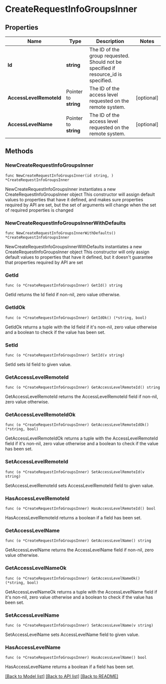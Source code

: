 # CreateRequestInfoGroupsInner

## Properties

Name | Type | Description | Notes
------------ | ------------- | ------------- | -------------
**Id** | **string** | The ID of the group requested. Should not be specified if resource_id is specified. | 
**AccessLevelRemoteId** | Pointer to **string** | The ID of the access level requested on the remote system. | [optional] 
**AccessLevelName** | Pointer to **string** | The ID of the access level requested on the remote system. | [optional] 

## Methods

### NewCreateRequestInfoGroupsInner

`func NewCreateRequestInfoGroupsInner(id string, ) *CreateRequestInfoGroupsInner`

NewCreateRequestInfoGroupsInner instantiates a new CreateRequestInfoGroupsInner object
This constructor will assign default values to properties that have it defined,
and makes sure properties required by API are set, but the set of arguments
will change when the set of required properties is changed

### NewCreateRequestInfoGroupsInnerWithDefaults

`func NewCreateRequestInfoGroupsInnerWithDefaults() *CreateRequestInfoGroupsInner`

NewCreateRequestInfoGroupsInnerWithDefaults instantiates a new CreateRequestInfoGroupsInner object
This constructor will only assign default values to properties that have it defined,
but it doesn't guarantee that properties required by API are set

### GetId

`func (o *CreateRequestInfoGroupsInner) GetId() string`

GetId returns the Id field if non-nil, zero value otherwise.

### GetIdOk

`func (o *CreateRequestInfoGroupsInner) GetIdOk() (*string, bool)`

GetIdOk returns a tuple with the Id field if it's non-nil, zero value otherwise
and a boolean to check if the value has been set.

### SetId

`func (o *CreateRequestInfoGroupsInner) SetId(v string)`

SetId sets Id field to given value.


### GetAccessLevelRemoteId

`func (o *CreateRequestInfoGroupsInner) GetAccessLevelRemoteId() string`

GetAccessLevelRemoteId returns the AccessLevelRemoteId field if non-nil, zero value otherwise.

### GetAccessLevelRemoteIdOk

`func (o *CreateRequestInfoGroupsInner) GetAccessLevelRemoteIdOk() (*string, bool)`

GetAccessLevelRemoteIdOk returns a tuple with the AccessLevelRemoteId field if it's non-nil, zero value otherwise
and a boolean to check if the value has been set.

### SetAccessLevelRemoteId

`func (o *CreateRequestInfoGroupsInner) SetAccessLevelRemoteId(v string)`

SetAccessLevelRemoteId sets AccessLevelRemoteId field to given value.

### HasAccessLevelRemoteId

`func (o *CreateRequestInfoGroupsInner) HasAccessLevelRemoteId() bool`

HasAccessLevelRemoteId returns a boolean if a field has been set.

### GetAccessLevelName

`func (o *CreateRequestInfoGroupsInner) GetAccessLevelName() string`

GetAccessLevelName returns the AccessLevelName field if non-nil, zero value otherwise.

### GetAccessLevelNameOk

`func (o *CreateRequestInfoGroupsInner) GetAccessLevelNameOk() (*string, bool)`

GetAccessLevelNameOk returns a tuple with the AccessLevelName field if it's non-nil, zero value otherwise
and a boolean to check if the value has been set.

### SetAccessLevelName

`func (o *CreateRequestInfoGroupsInner) SetAccessLevelName(v string)`

SetAccessLevelName sets AccessLevelName field to given value.

### HasAccessLevelName

`func (o *CreateRequestInfoGroupsInner) HasAccessLevelName() bool`

HasAccessLevelName returns a boolean if a field has been set.


[[Back to Model list]](../README.md#documentation-for-models) [[Back to API list]](../README.md#documentation-for-api-endpoints) [[Back to README]](../README.md)


